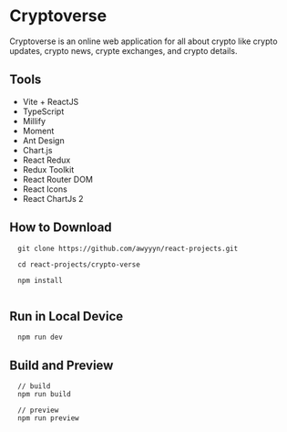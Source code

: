 # Cryptoverse

Cryptoverse is an online web application for all about crypto like crypto updates, crypto news, crypte exchanges, and crypto details.

## Tools
- Vite + ReactJS
- TypeScript
- Millify
- Moment
- Ant Design
- Chart.js
- React Redux
- Redux Toolkit
- React Router DOM
- React Icons
- React ChartJs 2

## How to Download

```git
  git clone https://github.com/awyyyn/react-projects.git

  cd react-projects/crypto-verse

  npm install
  
```

## Run in Local Device
```git
  npm run dev 
```

## Build and Preview
```git
  // build
  npm run build

  // preview
  npm run preview
```
